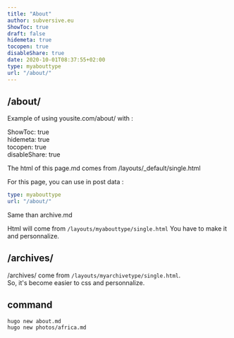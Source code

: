 ```yaml
---
title: "About"
author: subversive.eu
ShowToc: true
draft: false
hidemeta: true
tocopen: true
disableShare: true
date: 2020-10-01T08:37:55+02:00
type: myabouttype
url: "/about/"
---
```


## /about/

Example of using yousite.com/about/ with :  

ShowToc: true  
hidemeta: true  
tocopen: true  
disableShare: true  

The html of this page.md comes from /layouts/_default/single.html  

For this page, you can use in post data :

```yml
type: myabouttype
url: "/about/"
```

Same than archive.md

Html will come from `/layouts/myabouttype/single.html`  You have to make it and personnalize.

## /archives/

/archives/ come from `/layouts/myarchivetype/single.html`.  
So, it's become easier to css and personnalize.

## command

`hugo new about.md`  
`hugo new photos/africa.md`
